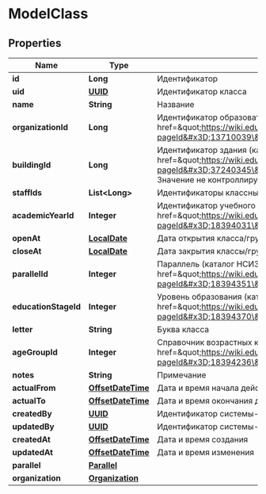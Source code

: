 # ModelClass

## Properties
Name | Type | Description | Notes
------------ | ------------- | ------------- | -------------
**id** | **Long** | Идентификатор | 
**uid** | [**UUID**](UUID.md) | Идентификатор класса | 
**name** | **String** | Название | 
**organizationId** | **Long** | Идентификатор образовательной организации (каталог НСИ3 &lt;a href&#x3D;\&quot;https://wiki.edu.mos.ru/pages/viewpage.action?pageId&#x3D;13710039\&quot;&gt;ORGANIZATION_REGISTRY&lt;/href&gt;) | 
**buildingId** | **Long** | Идентификатор здания (каталог НСИ3 &lt;a href&#x3D;\&quot;https://wiki.edu.mos.ru/pages/viewpage.action?pageId&#x3D;37240345\&quot;&gt;ORGANIZATION_REGISTRY_COM&lt;/href&gt;). Значение не контроллируется на наличие здания в реестре. |  [optional]
**staffIds** | **List&lt;Long&gt;** | Идентификаторы классных руководителей |  [optional]
**academicYearId** | **Integer** | Идентификатор учебного года (каталог НСИ3 &lt;a href&#x3D;\&quot;https://wiki.edu.mos.ru/pages/viewpage.action?pageId&#x3D;18394031\&quot;&gt;НСИ ACADEMIC_YEAR&lt;/a&gt;) |  [optional]
**openAt** | [**LocalDate**](LocalDate.md) | Дата открытия класса/группы | 
**closeAt** | [**LocalDate**](LocalDate.md) | Дата закрытия классы/группы |  [optional]
**parallelId** | **Integer** | Параллель (каталог НСИ3 &lt;a href&#x3D;\&quot;https://wiki.edu.mos.ru/pages/viewpage.action?pageId&#x3D;18394351\&quot;&gt;PARALLELS&lt;/href&gt;) |  [optional]
**educationStageId** | **Integer** | Уровень образования (каталог НСИ3 &lt;a href&#x3D;\&quot;https://wiki.edu.mos.ru/pages/viewpage.action?pageId&#x3D;18394370\&quot;&gt;EDUCATION_LEVEL&lt;/href&gt;) | 
**letter** | **String** | Буква класса |  [optional]
**ageGroupId** | **Integer** | Справочник возрастных категорий (каталог НСИ3 &lt;a href&#x3D;\&quot;https://wiki.edu.mos.ru/pages/viewpage.action?pageId&#x3D;18394236\&quot;&gt;AGE_GROUP&lt;/href&gt;) |  [optional]
**notes** | **String** | Примечание |  [optional]
**actualFrom** | [**OffsetDateTime**](OffsetDateTime.md) | Дата и время начала действия версии |  [optional]
**actualTo** | [**OffsetDateTime**](OffsetDateTime.md) | Дата и время окончания действия версии |  [optional]
**createdBy** | [**UUID**](UUID.md) | Идентификатор системы-источника, создавшую запись |  [optional]
**updatedBy** | [**UUID**](UUID.md) | Идентификатор системы-источника, изменившую запись |  [optional]
**createdAt** | [**OffsetDateTime**](OffsetDateTime.md) | Дата и время создания |  [optional]
**updatedAt** | [**OffsetDateTime**](OffsetDateTime.md) | Дата и время изменения |  [optional]
**parallel** | [**Parallel**](Parallel.md) |  |  [optional]
**organization** | [**Organization**](Organization.md) |  |  [optional]
